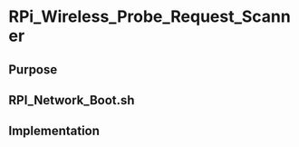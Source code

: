 # RPi_Wireless_Probe_Request_Scanner

## Purpose

## RPI_Network_Boot.sh

## Implementation

<!--
git add .
git commit -m "Working widget container Just need to add calls to server backend"
git remote add origin https://github.com/jthibeault2005/RPi_Wireless_Probe_Request_Scanner.git
git push origin master

git pull https://github.com/jthibeault2005/RPi_Wireless_Probe_Request_Scanner.git
-->
